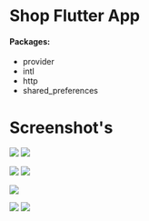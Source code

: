 # Shop Flutter App

#### Packages:
- provider
- intl
- http
- shared_preferences

# Screenshot's 

![](Screenshot/Screenshot_2021-12-23-03-57-23.png)
![](Screenshot/Screenshot_2021-12-23-03-58-15.png)

![](Screenshot/Screenshot_2021-12-23-03-58-33.png)
![](Screenshot/Screenshot_2021-12-23-03-58-42.png)

![](Screenshot/Screenshot_2021-12-23-03-58-49.png)

![](Screenshot/Screenshot_2021-12-23-03-59-36.png)
![](Screenshot/Screenshot_2021-12-23-03-59-41.png)
